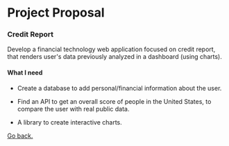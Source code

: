 # Project Proposal

### Credit Report

Develop a financial technology web application focused on credit report, that renders user's data previously analyzed in a dashboard (using charts).

#### What I need

* Create a database to add personal/financial information about the user.

* Find an API to get an overall score of people in the United States, to compare the user with real public data.

* A library to create interactive charts.

[Go back.](./readme.md)